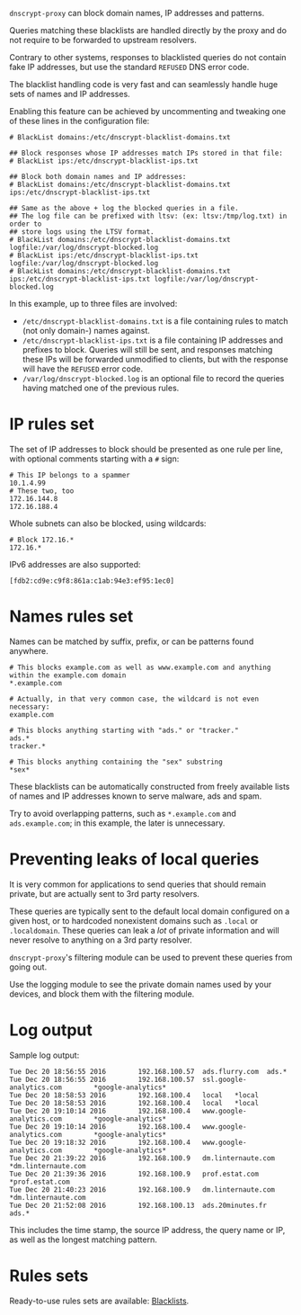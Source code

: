 `dnscrypt-proxy` can block domain names, IP addresses and patterns.

Queries matching these blacklists are handled directly by the proxy and do not require to be forwarded to upstream resolvers.

Contrary to other systems, responses to blacklisted queries do not contain fake IP addresses, but use the standard `REFUSED` DNS error code.

The blacklist handling code is very fast and can seamlessly handle huge sets of names and IP addresses.

Enabling this feature can be achieved by uncommenting and tweaking one of these lines in the configuration file:

```
# BlackList domains:/etc/dnscrypt-blacklist-domains.txt

## Block responses whose IP addresses match IPs stored in that file:
# BlackList ips:/etc/dnscrypt-blacklist-ips.txt

## Block both domain names and IP addresses:
# BlackList domains:/etc/dnscrypt-blacklist-domains.txt ips:/etc/dnscrypt-blacklist-ips.txt

## Same as the above + log the blocked queries in a file.
## The log file can be prefixed with ltsv: (ex: ltsv:/tmp/log.txt) in order to
## store logs using the LTSV format.
# BlackList domains:/etc/dnscrypt-blacklist-domains.txt logfile:/var/log/dnscrypt-blocked.log
# BlackList ips:/etc/dnscrypt-blacklist-ips.txt logfile:/var/log/dnscrypt-blocked.log
# BlackList domains:/etc/dnscrypt-blacklist-domains.txt ips:/etc/dnscrypt-blacklist-ips.txt logfile:/var/log/dnscrypt-blocked.log
```

In this example, up to three files are involved:

* `/etc/dnscrypt-blacklist-domains.txt` is a file containing rules to match (not only domain-) names against.
* `/etc/dnscrypt-blacklist-ips.txt` is a file containing IP addresses and prefixes to block. Queries will still be sent, and responses matching these IPs will be forwarded unmodified to clients, but with the response will have the `REFUSED` error code.
* `/var/log/dnscrypt-blocked.log` is an optional file to record the queries having matched one of the previous rules.

# IP rules set

The set of IP addresses to block should be presented as one rule per line, with optional comments starting with a `#` sign:

```
# This IP belongs to a spammer
10.1.4.99
# These two, too
172.16.144.8
172.16.188.4
```

Whole subnets can also be blocked, using wildcards:

```
# Block 172.16.*
172.16.*
```

IPv6 addresses are also supported:

```
[fdb2:cd9e:c9f8:861a:c1ab:94e3:ef95:1ec0]
```

# Names rules set

Names can be matched by suffix, prefix, or can be patterns found anywhere.

```
# This blocks example.com as well as www.example.com and anything within the example.com domain
*.example.com

# Actually, in that very common case, the wildcard is not even necessary:
example.com

# This blocks anything starting with "ads." or "tracker."
ads.*
tracker.*

# This blocks anything containing the "sex" substring
*sex*
```

These blacklists can be automatically constructed from freely available lists of names and IP addresses known to serve malware, ads and spam.

Try to avoid overlapping patterns, such as `*.example.com` and `ads.example.com`; in this example, the later is unnecessary.

# Preventing leaks of local queries

It is very common for applications to send queries that should remain private, but are actually sent to 3rd party resolvers.

These queries are typically sent to the default local domain configured on a given host, or to hardcoded nonexistent domains such as `.local` or `.localdomain`. These queries can leak a *lot* of private information and will never resolve to anything on a 3rd party resolver.

`dnscrypt-proxy`'s filtering module can be used to prevent these queries from going out.

Use the logging module to see the private domain names used by your devices, and block them with the filtering module.

# Log output

Sample log output:

```
Tue Dec 20 18:56:55 2016        192.168.100.57  ads.flurry.com  ads.*
Tue Dec 20 18:56:55 2016        192.168.100.57  ssl.google-analytics.com        *google-analytics*
Tue Dec 20 18:58:53 2016        192.168.100.4   local   *local
Tue Dec 20 18:58:53 2016        192.168.100.4   local   *local
Tue Dec 20 19:10:14 2016        192.168.100.4   www.google-analytics.com        *google-analytics*
Tue Dec 20 19:10:14 2016        192.168.100.4   www.google-analytics.com        *google-analytics*
Tue Dec 20 19:18:32 2016        192.168.100.4   www.google-analytics.com        *google-analytics*
Tue Dec 20 21:39:22 2016        192.168.100.9   dm.linternaute.com      *dm.linternaute.com
Tue Dec 20 21:39:36 2016        192.168.100.9   prof.estat.com  *prof.estat.com
Tue Dec 20 21:40:23 2016        192.168.100.9   dm.linternaute.com      *dm.linternaute.com
Tue Dec 20 21:52:08 2016        192.168.100.13  ads.20minutes.fr        ads.*
```

This includes the time stamp, the source IP address, the query name or IP, as well as the longest matching pattern.

# Rules sets

Ready-to-use rules sets are available: [Blacklists](../master/Blacklists.md).